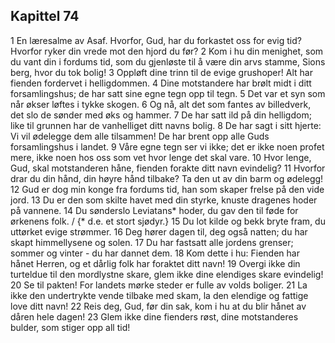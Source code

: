## Kapittel 74

1 En læresalme av Asaf. Hvorfor, Gud, har du forkastet oss for evig tid? Hvorfor ryker din vrede mot den hjord du før?
2 Kom i hu din menighet, som du vant din i fordums tid, som du gjenløste til å være din arvs stamme, Sions berg, hvor du tok bolig!
3 Oppløft dine trinn til de evige grushoper! Alt har fienden fordervet i helligdommen.
4 Dine motstandere har brølt midt i ditt forsamlingshus; de har satt sine egne tegn opp til tegn.
5 Det var et syn som når økser løftes i tykke skogen.
6 Og nå, alt det som fantes av billedverk, det slo de sønder med øks og hammer.
7 De har satt ild på din helligdom; like til grunnen har de vanhelliget ditt navns bolig.
8 De har sagt i sitt hjerte: Vi vil ødelegge dem alle tilsammen! De har brent opp alle Guds forsamlingshus i landet.
9 Våre egne tegn ser vi ikke; det er ikke noen profet mere, ikke noen hos oss som vet hvor lenge det skal vare.
10 Hvor lenge, Gud, skal motstanderen håne, fienden forakte ditt navn evindelig?
11 Hvorfor drar du din hånd, din høyre hånd tilbake? Ta den ut av din barm og ødelegg!
12 Gud er dog min konge fra fordums tid, han som skaper frelse på den vide jord.
13 Du er den som skilte havet med din styrke, knuste dragenes hoder på vannene.
14 Du sønderslo Leviatans* hoder, du gav den til føde for ørkenens folk. / {* d.e. et stort sjødyr.}
15 Du lot kilde og bekk bryte fram, du uttørket evige strømmer.
16 Deg hører dagen til, deg også natten; du har skapt himmellysene og solen.
17 Du har fastsatt alle jordens grenser; sommer og vinter - du har dannet dem.
18 Kom dette i hu: Fienden har hånet Herren, og et dårlig folk har foraktet ditt navn!
19 Overgi ikke din turteldue til den mordlystne skare, glem ikke dine elendiges skare evindelig!
20 Se til pakten! For landets mørke steder er fulle av volds boliger.
21 La ikke den undertrykte vende tilbake med skam, la den elendige og fattige love ditt navn!
22 Reis deg, Gud, før din sak, kom i hu at du blir hånet av dåren hele dagen!
23 Glem ikke dine fienders røst, dine motstanderes bulder, som stiger opp all tid!
